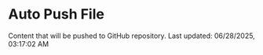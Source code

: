 # Auto Push File

Content that will be pushed to GitHub repository.
Last updated: 06/28/2025, 03:17:02 AM